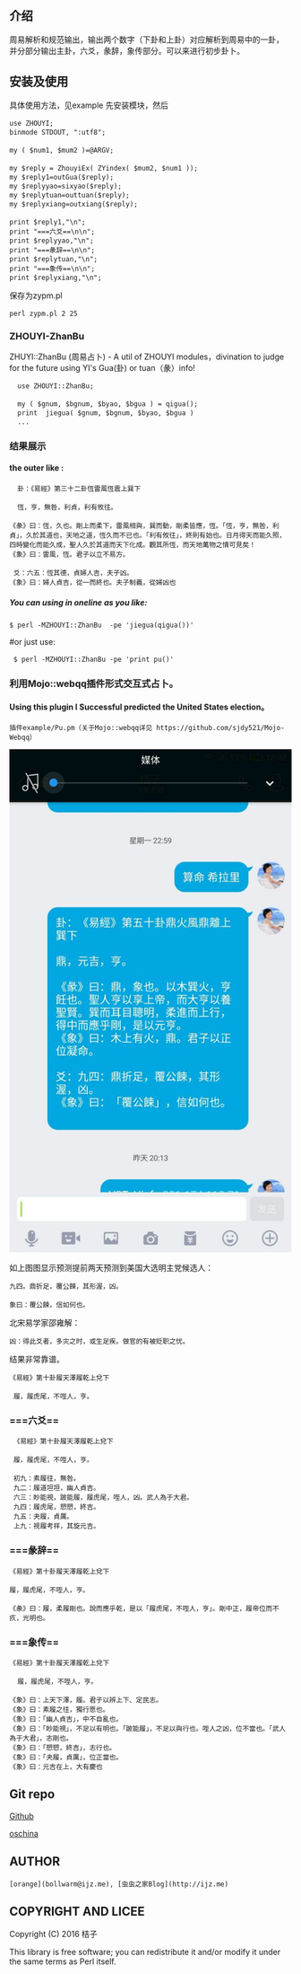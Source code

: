 

## 介绍

周易解析和规范输出，输出两个数字（下卦和上卦）对应解析到周易中的一卦，
并分部分输出主卦，六爻，彖辞，象传部分。可以来进行初步卦卜。

## 安装及使用

具体使用方法，见example
先安装模块，然后

    use ZHOUYI;
    binmode STDOUT, ":utf8";

    my ( $num1, $mum2 )=@ARGV;
    
    my $reply = ZhouyiEx( ZYindex( $mum2, $num1 ));
    my $reply1=outGua($reply);
    my $replyyao=sixyao($reply);
    my $replytuan=outtuan($reply);
    my $replyxiang=outxiang($reply);
    
    print $reply1,"\n";
    print "===六爻==\n\n";
    print $replyyao,"\n";
    print "===彖辞==\n\n";
    print $replytuan,"\n";
    print "===象传==\n\n";
    print $replyxiang,"\n";

保存为zypm.pl

    perl zypm.pl 2 25

### ZHOUYI-ZhanBu
 
ZHUYI::ZhanBu (周易占卜) - A util of ZHOUYI modules，divination to judge for the future using YI's Gua(卦) or tuan（彖）info!


 
      use ZHOUYI::ZhanBu;
     
      my ( $gnum, $bgnum, $byao, $bgua ) = qigua();
      print  jiegua( $gnum, $bgnum, $byao, $bgua )
      ...

### 结果展示

#### the outer like :

      卦：《易經》第三十二卦恆雷風恆震上巽下

      恆，亨，無咎，利貞，利有攸往。

    《彖》曰：恆，久也。剛上而柔下，雷風相與，巽而動，剛柔皆應，恆。「恆，亨，無咎，利貞」，久於其道也，天地之道，恆久而不已也。「利有攸往」，終則有始也。日月得天而能久照，四時變化而能久成，聖人久於其道而天下化成。觀其所恆，而天地萬物之情可見矣！
    《象》曰：雷風，恆。君子以立不易方。

     爻：六五：恆其德，貞婦人吉，夫子凶。
    《象》曰：婦人貞吉，從一而終也。夫子制義，從婦凶也
 
##### You can using in oneline as you like:

    $ perl -MZHOUYI::ZhanBu  -pe 'jiegua(qigua())'
    
 #or just use:  
    
     $ perl -MZHOUYI::ZhanBu -pe 'print pu()'

### 利用Mojo::webqq插件形式交互式占卜。

####  Using this plugin I Successful predicted the United States election。

    插件example/Pu.pm（关于Mojo::webqq详见 https://github.com/sjdy521/Mojo-Webqq）

   ![成功预测美帝大选](example/zhanbu.jpg)

  
   如上图图显示预测提前两天预测到美国大选明主党候选人：
    
    九四。鼎折足，覆公餗，其形渥，凶。

    象曰：覆公餗，信如何也。
    
  北宋易学家邵雍解：

    凶：得此爻者，多灾之时，或生足疾。做官的有被贬职之忧。

  结果非常靠谱。

    《易經》第十卦履天澤履乾上兌下

     履，履虎尾，不咥人，亨。


### ===六爻==

     《易經》第十卦履天澤履乾上兌下
     
     履，履虎尾，不咥人，亨。
     
     初九：素履往，無咎。
     九二：履道坦坦，幽人貞吉。
     六三：眇能視，跛能履，履虎尾，咥人，凶。武人為于大君。
     九四：履虎尾，愬愬，終吉。
     九五：夬履，貞厲。
     上九：視履考祥，其旋元吉。

### ===彖辞==
    
    《易經》第十卦履天澤履乾上兌下
    
    履，履虎尾，不咥人，亨。
    
    《彖》曰：履，柔履剛也。說而應乎乾，是以「履虎尾，不咥人，亨」。剛中正，履帝位而不疚，光明也。

### ===象传==
    
    《易經》第十卦履天澤履乾上兌下
    
      履，履虎尾，不咥人，亨。
    
    《象》曰：上天下澤，履。君子以辨上下、定民志。
    《象》曰：素履之往，獨行愿也。
    《象》曰：「幽人貞吉」，中不自亂也。
    《象》曰：「眇能視」，不足以有明也。「跛能履」，不足以與行也。咥人之凶，位不當也。「武人為于大君」，志剛也。
    《象》曰：「愬愬，終吉」，志行也。
    《象》曰：「夬履，貞厲」，位正當也。
    《象》曰：元吉在上，大有慶也

## Git repo
 
  [Github](http://github.com/bollwarm/ZHOUYI)
  
  [oschina](https://git.oschina.net/ijz/ZHOUYI)
 
## AUTHOR
 
    [orange](bollwarm@ijz.me), [虫虫之家Blog](http://ijz.me)

## COPYRIGHT AND LICEE
 
Copyright (C) 2016 桔子
 
This library is free software; you can redistribute it and/or modify
it under the same terms as Perl itself.

